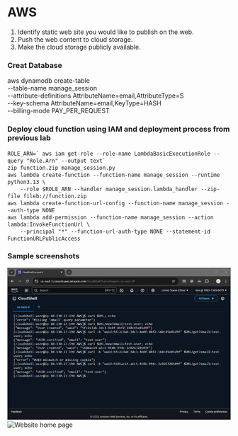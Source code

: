 # AWS												
1.	Identify static web site you would like to publish on the web.
2.	Push the web content to cloud storage.
3.	Make the cloud storage publicly available.

### Creat Database
aws dynamodb create-table \
    --table-name manage_session \
    --attribute-definitions AttributeName=email,AttributeType=S \
    --key-schema AttributeName=email,KeyType=HASH \
    --billing-mode PAY_PER_REQUEST

### Deploy cloud function using IAM and deployment process from previous lab
```
ROLE_ARN=` aws iam get-role --role-name LambdaBasicExecutionRole --query "Role.Arn" --output text`
zip function.zip manage_session.py
aws lambda create-function --function-name manage_session --runtime python3.13 \
    --role $ROLE_ARN --handler manage_session.lambda_handler --zip-file fileb://function.zip
aws lambda create-function-url-config --function-name manage_session --auth-type NONE
aws lambda add-permission --function-name manage_session --action lambda:InvokeFunctionUrl \
    --principal "*" --function-url-auth-type NONE --statement-id FunctionURLPublicAccess
```

### Sample screenshots
![CLI screen capture](lab5-aws-cli.png)
![Website home page](lab5-aws-website.png)
